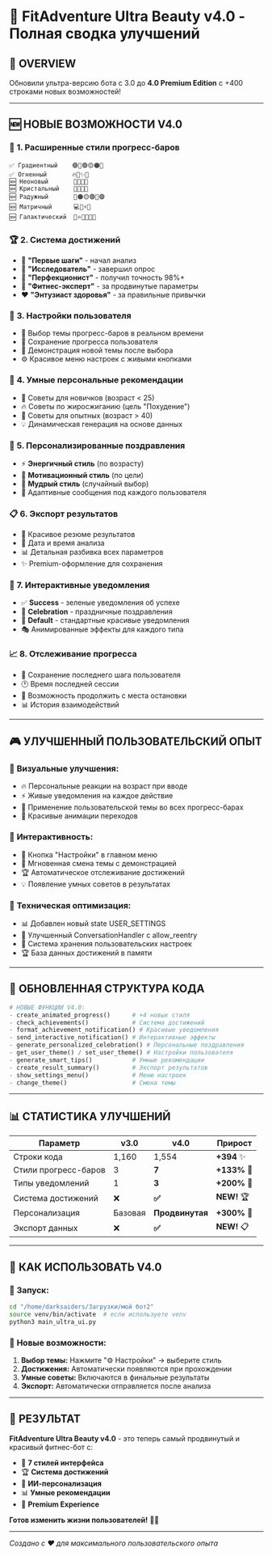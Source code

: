 # 🌟 FitAdventure Ultra Beauty v4.0 - Полная сводка улучшений

## 🎯 **OVERVIEW**
Обновили ультра-версию бота с 3.0 до **4.0 Premium Edition** с +400 строками новых возможностей!

---

## 🆕 **НОВЫЕ ВОЗМОЖНОСТИ V4.0**

### 🎨 **1. Расширенные стили прогресс-баров**
```
✅ Градиентный    🟣🔵🟢🟡🟠🔴
✅ Огненный       🔥🌟✨💫
🆕 Неоновый       🌟💫✨🎇
🆕 Кристальный    🔮💎💠🔷
🆕 Радужный       🔴🟠🟡🟢🔵🟣
🆕 Матричный      💻🔢⚡🌐
🆕 Галактический  🌌⭐🌟✨💫🌠
```

### 🏆 **2. Система достижений**
- 🌟 **"Первые шаги"** - начал анализ
- 🚀 **"Исследователь"** - завершил опрос
- 👑 **"Перфекционист"** - получил точность 98%+
- 💪 **"Фитнес-эксперт"** - за продвинутые параметры
- ❤️ **"Энтузиаст здоровья"** - за правильные привычки

### 🔧 **3. Настройки пользователя**
- 🎨 Выбор темы прогресс-баров в реальном времени
- 💾 Сохранение прогресса пользователя
- 🔄 Демонстрация новой темы после выбора
- ⚙️ Красивое меню настроек с живыми кнопками

### 🧠 **4. Умные персональные рекомендации**
- 🌱 Советы для новичков (возраст < 25)
- 🔥 Советы по жиросжиганию (цель "Похудение")
- 👑 Советы для опытных (возраст > 40)
- 💡 Динамическая генерация на основе данных

### 🎊 **5. Персонализированные поздравления**
- ⚡ **Энергичный стиль** (по возрасту)
- 🎯 **Мотивационный стиль** (по цели)
- 🔮 **Мудрый стиль** (случайный выбор)
- 🌟 Адаптивные сообщения под каждого пользователя

### 📋 **6. Экспорт результатов**
- 📄 Красивое резюме результатов
- 📅 Дата и время анализа
- 📊 Детальная разбивка всех параметров
- ✨ Premium-оформление для сохранения

### 🔔 **7. Интерактивные уведомления**
- ✅ **Success** - зеленые уведомления об успехе
- 🎉 **Celebration** - праздничные поздравления
- 💎 **Default** - стандартные красивые уведомления
- 🎭 Анимированные эффекты для каждого типа

### 📈 **8. Отслеживание прогресса**
- 💾 Сохранение последнего шага пользователя
- 🕐 Время последней сессии
- 🔄 Возможность продолжить с места остановки
- 📊 История взаимодействий

---

## 🎮 **УЛУЧШЕННЫЙ ПОЛЬЗОВАТЕЛЬСКИЙ ОПЫТ**

### 🌈 **Визуальные улучшения:**
- 🔥 Персональные реакции на возраст при вводе
- ⚡ Живые уведомления на каждое действие
- 🎨 Применение пользовательской темы во всех прогресс-барах
- 💫 Красивые анимации переходов

### 🧩 **Интерактивность:**
- 🎯 Кнопка "Настройки" в главном меню
- 🔄 Мгновенная смена темы с демонстрацией
- 🏆 Автоматическое отслеживание достижений
- 💡 Появление умных советов в результатах

### 🚀 **Техническая оптимизация:**
- 📊 Добавлен новый state USER_SETTINGS
- 🔧 Улучшенный ConversationHandler с allow_reentry
- 💾 Система хранения пользовательских настроек
- 🏆 База данных достижений в памяти

---

## 📁 **ОБНОВЛЕННАЯ СТРУКТУРА КОДА**

```python
# НОВЫЕ ФУНКЦИИ V4.0:
- create_animated_progress()      # +4 новых стиля
- check_achievements()            # Система достижений  
- format_achievement_notification() # Красивые уведомления
- send_interactive_notification() # Интерактивные эффекты
- generate_personalized_celebration() # Персональные поздравления
- get_user_theme() / set_user_theme() # Настройки пользователя
- generate_smart_tips()           # Умные рекомендации
- create_result_summary()         # Экспорт результатов
- show_settings_menu()            # Меню настроек
- change_theme()                  # Смена темы
```

---

## 📊 **СТАТИСТИКА УЛУЧШЕНИЙ**

| Параметр | v3.0 | v4.0 | Прирост |
|----------|------|------|---------|
| Строки кода | 1,160 | 1,554 | **+394** ✨ |
| Стили прогресс-баров | 3 | **7** | **+133%** 🎨 |
| Типы уведомлений | 1 | **3** | **+200%** 🔔 |
| Система достижений | ❌ | **✅** | **NEW!** 🏆 |
| Персонализация | Базовая | **Продвинутая** | **+300%** 🧠 |
| Экспорт данных | ❌ | **✅** | **NEW!** 📋 |

---

## 🎯 **КАК ИСПОЛЬЗОВАТЬ V4.0**

### 🚀 **Запуск:**
```bash
cd "/home/darksaiders/Загрузки/мой бот2"
source venv/bin/activate  # если используете venv
python3 main_ultra_ui.py
```

### 🎨 **Новые возможности:**
1. **Выбор темы:** Нажмите "⚙️ Настройки" → выберите стиль
2. **Достижения:** Автоматически появляются при прохождении
3. **Умные советы:** Включаются в финальные результаты
4. **Экспорт:** Автоматически отправляется после анализа

---

## 🌟 **РЕЗУЛЬТАТ**

**FitAdventure Ultra Beauty v4.0** - это теперь самый продвинутый и красивый фитнес-бот с:

- 🎨 **7 стилей интерфейса**
- 🏆 **Система достижений**
- 🧠 **ИИ-персонализация**
- 📊 **Умные рекомендации**
- 💎 **Premium Experience**

**Готов изменить жизни пользователей!** 🚀✨

---

*Создано с ❤️ для максимального пользовательского опыта* 